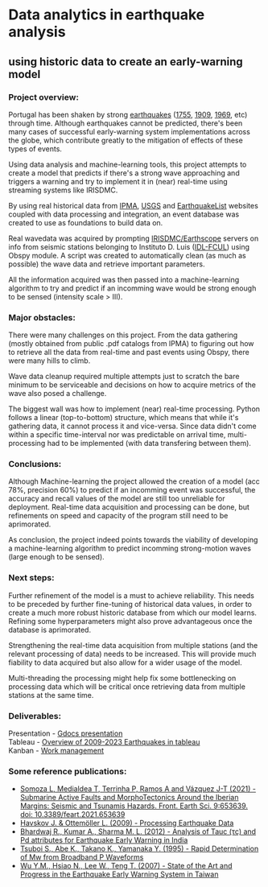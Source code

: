 # Data analytics in earthquake analysis
##     using historic data to create an early-warning model

### Project overview:
Portugal has been shaken by strong [earthquakes](https://en.wikipedia.org/wiki/List_of_earthquakes_in_Portugal) ([1755](https://en.wikipedia.org/wiki/1755_Lisbon_earthquake), [1909](https://en.wikipedia.org/wiki/1909_Benavente_earthquake), [1969](https://en.wikipedia.org/wiki/1969_Portugal_earthquake), etc) through time. Although earthquakes cannot be predicted, there's been many cases of successful early-warning system implementations across the globe, which contribute greatly to the mitigation of effects of these types of events.

Using data analysis and machine-learning tools, this project attempts to create a model that predicts if there's a strong wave approaching and triggers a warning and try to implement it in (near) real-time using streaming systems like IRISDMC.

By using real historical data from [IPMA](https://www.ipma.pt/pt/geofisica/sismicidade/), [USGS](https://earthquake.usgs.gov/earthquakes/map/?extent=20.67391,-37.00195&extent=51.17934,33.31055&range=search&sort=oldest&timeZone=utc&search=%7B%22name%22:%22Search%20Results%22,%22params%22:%7B%22starttime%22:%222005-01-01%2000:00:00%22,%22endtime%22:%222024-10-29%2023:59:59%22,%22maxlatitude%22:46.468,%22minlatitude%22:30.487,%22maxlongitude%22:2.197,%22minlongitude%22:-23.687,%22minmagnitude%22:-2,%22orderby%22:%22time%22%7D%7D) and [EarthquakeList](https://earthquakelist.org/portugal/) websites coupled with data processing and integration, an event database was created to use as foundations to build data on.

Real wavedata was acquired by prompting [IRISDMC/Earthscope](https://www.earthscope.org/) servers on info from seismic stations belonging to Instituto D. Luis ([IDL-FCUL](https://idl.ciencias.ulisboa.pt/)) using Obspy module. A script was created to automatically clean (as much as possible) the wave data and retrieve important parameters.

All the information acquired was then passed into a machine-learning algorithm to try and predict if an incomming wave would be strong enough to be sensed (intensity scale > III).

### Major obstacles:

There were many challenges on this project. From the data gathering (mostly obtained from public .pdf catalogs from IPMA) to figuring out how to retrieve all the data from real-time and past events using Obspy, there were many hills to climb.

Wave data cleanup required multiple attempts just to scratch the bare minimum to be serviceable and decisions on how to acquire metrics of the wave also posed a challenge.

The biggest wall was how to implement (near) real-time processing. Python follows a linear (top-to-bottom) structure, which means that while it's gathering data, it cannot process it and vice-versa. Since data didn't come within a specific time-interval nor was predictable on arrival time, multi-processing had to be implemented (with data transfering between them).

### Conclusions:
Although Machine-learning the project allowed the creation of a model (acc 78%, precision 60%) to predict if an incomming event was successful, the accuracy and recall values of the model are still too unreliable for deployment. Real-time data acquisition and processing can be done, but refinements on speed and capacity of the program still need to be aprimorated.

As conclusion, the project indeed points towards the viability of developing a machine-learning algorithm to predict incomming strong-motion waves (large enough to be sensed).

### Next steps:
Further refinement of the model is a must to achieve reliability. This needs to be preceded by further fine-tuning of historical data values, in order to create a much more robust historic database from which our model learns. Refining some hyperparameters might also prove advantageous once the database is aprimorated.

Strengthening the real-time data acquisition from multiple stations (and the relevant processing of data) needs to be increased. This will provide much fiability to data acquired but also allow for a wider usage of the model.

Multi-threading the processing might help fix some bottlenecking on processing data which will be critical once retrieving data from multiple stations at the same time.

### Deliverables:

Presentation - [Gdocs presentation](https://docs.google.com/presentation/d/1mfNBHb25qzymuxEZuQ3XqDP8nWq9iWIRDuMScPlRra4/edit?usp=sharing) <br>
Tableau - [Overview of 2009-2023 Earthquakes in tableau](https://public.tableau.com/views/Overview_17309892235290/Dashboard1?:language=en-US&publish=yes&:sid=&:redirect=auth&:display_count=n&:origin=viz_share_link)<br>
Kanban - [Work management](https://trello.com/invite/b/6717f6d1cbc0a1676b4a993f/ATTI641475a5e753919737745911417fa1b1302B2F1C/ews)<br>

### Some reference publications: 

- [Somoza L, Medialdea T, Terrinha P, Ramos A and Vázquez J-T (2021) - Submarine Active Faults and MorphoTectonics Around the Iberian Margins: Seismic and Tsunamis Hazards. Front. Earth Sci. 9:653639. doi: 10.3389/feart.2021.653639](https://www.frontiersin.org/journals/earth-science/articles/10.3389/feart.2021.653639/full)<br>
- [Havskov J. & Ottemöller L. (2009) - Processing Earthquake Data ](https://www.geo.uib.no/seismo/SOFTWARE/DOCUMENTATION/processing_earthquake_data.pdf)<br>
- [Bhardwaj R., Kumar A., Sharma M. L. (2012) - Analysis of Tauc (τc) and Pd attributes for Earthquake Early Warning in India](https://www.iitk.ac.in/nicee/wcee/article/WCEE2012_0696.pdf)<br>
- [Tsuboi S., Abe K., Takano K., Yamanaka Y. (1995) - Rapid Determination of Mw from Broadband P Waveforms](https://pubs.geoscienceworld.org/ssa/bssa/article/85/2/606/119958/Rapid-determination-of-Mw-from-broadband-P)<br>
- [Wu Y.M., Hsiao N., Lee W., Teng T. (2007) - State of the Art and Progress in the Earthquake Early Warning System in Taiwan](https://www.researchgate.net/publication/238676886_14_State_of_the_Art_and_Progress_in_the_Earthquake_Early_Warning_System_in_Taiwan)<br>